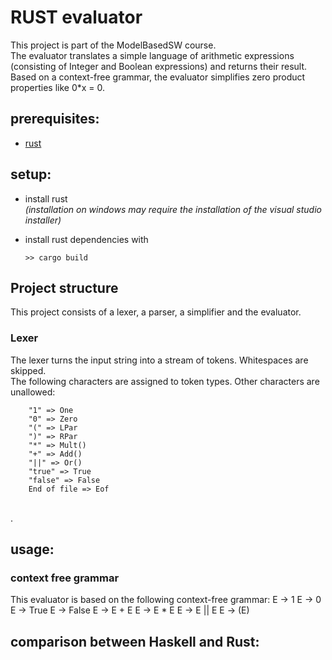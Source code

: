# RUST evaluator
This project is part of the ModelBasedSW course.
<br>The evaluator translates a simple language of arithmetic expressions (consisting of Integer and Boolean expressions) and returns their result. Based on a context-free grammar, the evaluator simplifies zero product properties like 0*x = 0. 

## prerequisites:
- [rust](https://www.rust-lang.org/tools/install)

## setup:
- install rust
  <br>_(installation on windows may require the installation of the visual studio installer)_
- install rust dependencies with
    
    `>> cargo build`

## Project structure
This project consists of a lexer, a parser, a simplifier and the evaluator. 

### Lexer
The lexer turns the input string into a stream of tokens. Whitespaces are skipped. 
<br>The following characters are assigned to token types. Other characters are unallowed: 
```
    "1" => One
    "0" => Zero
    "(" => LPar
    ")" => RPar
    "*" => Mult() 
    "+" => Add() 
    "||" => Or() 
    "true" => True
    "false" => False
    End of file => Eof
```
<br> .

## usage:
### context free grammar
This evaluator is based on the following context-free grammar:
E -> 1
E -> 0
E -> True
E -> False
E -> E + E
E -> E * E
E -> E || E
E -> (E)
### 

## comparison between Haskell and Rust: